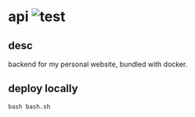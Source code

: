 # api ![test](https://github.com/Sped0n/api/actions/workflows/djangotest.yml/badge.svg)


## desc

backend for my personal website, bundled with docker.

## deploy locally

```shell
bash bash.sh
```
